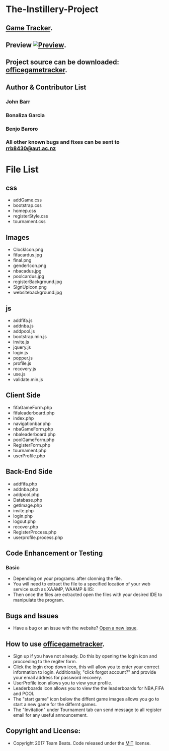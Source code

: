 # The-Instillery-Project
## [Game Tracker](http://instillerygametracker-env.ytj9pwuqtq.us-east-2.elasticbeanstalk.com/index.php). 
## Preview [![Preview](https://s3.us-east-2.amazonaws.com/elasticbeanstalk-us-east-2-501194320510/images/preview.png)](http://instillerygametracker-env.ytj9pwuqtq.us-east-2.elasticbeanstalk.com/index.php).

## Project source can be downloaded: [officegametracker](https://github.com/bonaganda/The-Instillery-Project).

## Author & Contributor List

### John Barr 

### Bonaliza Garcia

### Benjo Baroro

### All other known bugs and fixes can be sent to rrb8430@aut.ac.nz

# File List 

## css 
* addGame.css
* bootstrap.css
* homep.css
* registerStyle.css
* tournament.css

## Images
* ClockIcon.png
* fifacardus.jpg
* final.png
* genderIcon.png
* nbacadus.jpg
* poolcardus.jpg
* registerBackground.jpg
* SignUpIcon.png
* websitebackground.jpg

## js
* addfifa.js
* addnba.js
* addpool.js
* bootstrap.min.js
* invite.js
* jquery.js
* login.js
* popper.js
* profile.js
* recovery.js
* use.js
* validate.min.js

## Client Side
* fifaGameForm.php
* fifaleaderboard.php
* index.php
* navigationbar.php
* nbaGameForm.php
* nbaleaderboard.php
* poolGameForm.php
* RegisterForm.php
* tournament.php
* userProfile.php

## Back-End Side
* addfifa.php
* addnba.php
* addpool.php
* Database.php
* getImage.php
* invite.php
* login.php
* logout.php
* recover.php
* RegisterProcess.php
* userprofile.process.php

## Code Enhancement or Testing

### Basic
* Depending on your programs: after clonning the file. 
* You will need to extract the file to a specified location of your web service such as XAAMP, WAAMP & IIS:
* Then once the files are extracted open the files with your desired IDE to manipulate the program.

## Bugs and Issues
* Have a bug or an issue with the website? [Open a new issue](https://github.com/bonaganda/The-Instillery-Project/issues).

## How to use [officegametracker](http://instillerygametracker-env.ytj9pwuqtq.us-east-2.elasticbeanstalk.com/index.php).
* Sign up if you have not already. Do this by opening the login icon and procceding to the regiter form.
* Click the login drop down icon, this will allow you to enter your correct information to login. Additionally, "click forgot account?" and provide your email address for password recovery.
* UserProfile icon allows you to view your profile.
* Leaderboards icon allows you to view the the leaderboards for NBA,FIFA and POOl.
* The "start game" icon below the diffent game images allows you go to start a new game for the differnt games.
* The "Invitation" under Tournament tab can send message to all register email for any useful announcement.

## Copyright and License:
* Copyright 2017 Team Beats. Code released under the [MIT](https://github.com/bonaganda/The-Instillery-Project/blob/master/LICENSE) license. 